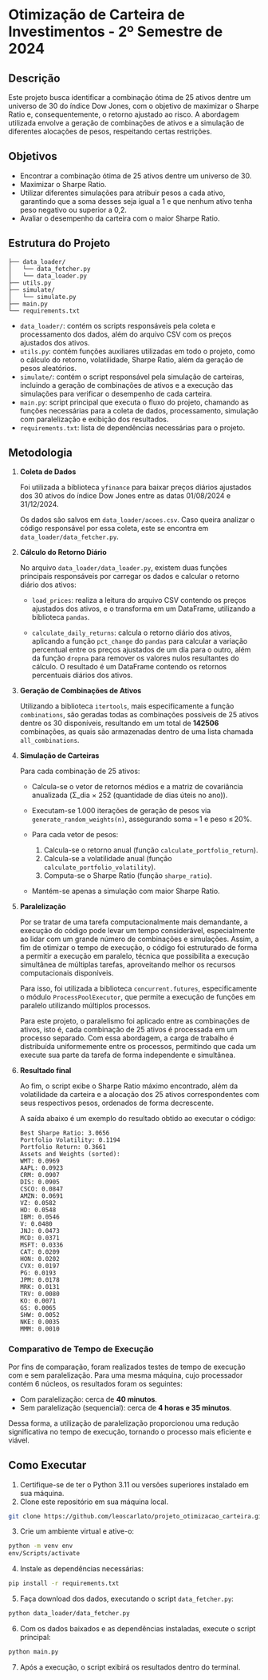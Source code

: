 # Otimização de Carteira de Investimentos - 2º Semestre de 2024

## Descrição
Este projeto busca identificar a combinação ótima de 25 ativos dentre um universo de 30 do índice Dow Jones, com o objetivo de maximizar o Sharpe Ratio e, consequentemente, o retorno ajustado ao risco. A abordagem utilizada envolve a geração de combinações de ativos e a simulação de diferentes alocações de pesos, respeitando certas restrições.

## Objetivos
- Encontrar a combinação ótima de 25 ativos dentre um universo de 30.
- Maximizar o Sharpe Ratio.
- Utilizar diferentes simulações para atribuir pesos a cada ativo, garantindo que a soma desses seja igual a 1 e que nenhum ativo tenha peso negativo ou superior a 0,2.
- Avaliar o desempenho da carteira com o maior Sharpe Ratio.

## Estrutura do Projeto
```
├── data_loader/
│   └── data_fetcher.py
│   └── data_loader.py
├── utils.py              
├── simulate/
│   └── simulate.py    
├── main.py  
└── requirements.txt                  
```
- `data_loader/`: contém os scripts responsáveis pela coleta e processamento dos dados, além do arquivo CSV com os preços ajustados dos ativos.
- `utils.py`: contém funções auxiliares utilizadas em todo o projeto, como o cálculo do retorno, volatilidade, Sharpe Ratio, além da geração de pesos aleatórios.
- `simulate/`: contém o script responsável pela simulação de carteiras, incluindo a geração de combinações de ativos e a execução das simulações para verificar o desempenho de cada carteira.
- `main.py`: script principal que executa o fluxo do projeto, chamando as funções necessárias para a coleta de dados, processamento, simulação com paralelização e exibição dos resultados.
- `requirements.txt`: lista de dependências necessárias para o projeto.


## Metodologia
1. **Coleta de Dados**

    Foi utilizada a biblioteca `yfinance` para baixar preços diários ajustados dos 30 ativos do índice Dow Jones entre as datas 01/08/2024 e 31/12/2024.

    Os dados são salvos em `data_loader/acoes.csv`. Caso queira analizar o código responsável por essa coleta, este se encontra em `data_loader/data_fetcher.py`.

2. **Cálculo do Retorno Diário**

    No arquivo `data_loader/data_loader.py`, existem duas funções principais responsáveis por carregar os dados e calcular o retorno diário dos ativos:

    - `load_prices`: realiza a leitura do arquivo CSV contendo os preços ajustados dos ativos, e o transforma em um DataFrame, utilizando a biblioteca `pandas`.

    - `calculate_daily_returns`: calcula o retorno diário dos ativos, aplicando a função `pct_change` do `pandas` para calcular a variação percentual entre os preços ajustados de um dia para o outro, além da função `dropna` para remover os valores nulos resultantes do cálculo. O resultado é um DataFrame contendo os retornos percentuais diários dos ativos.

3. **Geração de Combinações de Ativos**

    Utilizando a biblioteca `itertools`, mais especificamente a função `combinations`, são geradas todas as combinações possíveis de 25 ativos dentre os 30 disponíveis, resultando em um total de **142506** combinações, as quais são armazenadas dentro de uma lista chamada `all_combinations`.

4. **Simulação de Carteiras**

    Para cada combinação de 25 ativos:
    - Calcula-se o vetor de retornos médios e a matriz de covariância anualizada (Σ_dia × 252 (quantidade de dias úteis no ano)).

    - Executam-se 1.000 iterações de geração de pesos via `generate_random_weights(n)`, assegurando soma = 1 e peso ≤ 20%.

    - Para cada vetor de pesos:

        1. Calcula-se o retorno anual (função `calculate_portfolio_return`).
        2. Calcula-se a volatilidade anual (função `calculate_portfolio_volatility`).
        3. Computa-se o Sharpe Ratio (função `sharpe_ratio`).

    - Mantém-se apenas a simulação com maior Sharpe Ratio.

5. **Paralelização**

    Por se tratar de uma tarefa computacionalmente mais demandante, a execução do código pode levar um tempo considerável, especialmente ao lidar com um grande número de combinações e simulações. Assim, a fim de otimizar o tempo de execução, o código foi estruturado de forma a permitir a execução em paralelo, técnica que possibilita a execução simultânea de múltiplas tarefas, aproveitando melhor os recursos computacionais disponíveis. 
    
    Para isso, foi utilizada a biblioteca `concurrent.futures`, especificamente o módulo `ProcessPoolExecutor`, que permite a execução de funções em paralelo utilizando múltiplos processos.

    Para este projeto, o paralelismo foi aplicado entre as combinações de ativos, isto é, cada combinação de 25 ativos é processada em um processo separado. Com essa abordagem, a carga de trabalho é distribuída uniformemente entre os processos, permitindo que cada um execute sua parte da tarefa de forma independente e simultânea.
    

6. **Resultado final**

    Ao fim, o script exibe o Sharpe Ratio máximo encontrado, além da volatilidade da carteira e a alocação dos 25 ativos correspondentes com seus respectivos pesos, ordenados de forma decrescente.

    A saída abaixo é um exemplo do resultado obtido ao executar o código:

    ```
    Best Sharpe Ratio: 3.0656
    Portfolio Volatility: 0.1194
    Portfolio Return: 0.3661
    Assets and Weights (sorted):
    WMT: 0.0969
    AAPL: 0.0923
    CRM: 0.0907
    DIS: 0.0905
    CSCO: 0.0847
    AMZN: 0.0691
    VZ: 0.0582
    HD: 0.0548
    IBM: 0.0546
    V: 0.0480
    JNJ: 0.0473
    MCD: 0.0371
    MSFT: 0.0336
    CAT: 0.0209
    HON: 0.0202
    CVX: 0.0197
    PG: 0.0193
    JPM: 0.0178
    MRK: 0.0131
    TRV: 0.0080
    KO: 0.0071
    GS: 0.0065
    SHW: 0.0052
    NKE: 0.0035
    MMM: 0.0010
    ```

### Comparativo de Tempo de Execução
Por fins de comparação, foram realizados testes de tempo de execução com e sem paralelização. Para uma mesma máquina, cujo processador contém 6 núcleos, os resultados foram os seguintes:
- Com paralelização: cerca de **40 minutos**.
- Sem paralelização (sequencial): cerca de **4 horas e 35 minutos**.

Dessa forma, a utilização de paralelização proporcionou uma redução significativa no tempo de execução, tornando o processo mais eficiente e viável.

## Como Executar
1. Certifique-se de ter o Python 3.11 ou versões superiores instalado em sua máquina.
2. Clone este repositório em sua máquina local.
```bash
git clone https://github.com/leoscarlato/projeto_otimizacao_carteira.git
```
3. Crie um ambiente virtual e ative-o:
```bash
python -m venv env
env/Scripts/activate
```
4. Instale as dependências necessárias:
```bash
pip install -r requirements.txt
```
5. Faça download dos dados, executando o script `data_fetcher.py`:
```bash
python data_loader/data_fetcher.py
```
6. Com os dados baixados e as dependências instaladas, execute o script principal:
```bash
python main.py
```
7. Após a execução, o script exibirá os resultados dentro do terminal. 

